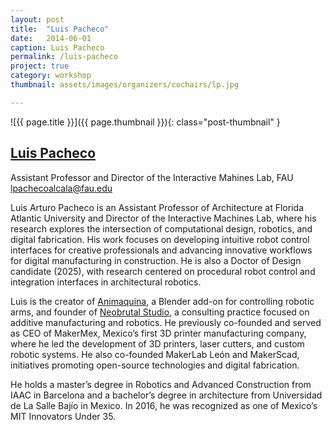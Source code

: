 ```yaml
---
layout: post
title:  "Luis Pacheco"
date:   2014-06-01
caption: Luis Pacheco
permalink: /luis-pacheco
project: true
category: workshop
thumbnail: assets/images/organizers/cochairs/lp.jpg

---
```

![{{ page.title }}]({{ page.thumbnail }}){: class="post-thumbnail" }

## [Luis Pacheco](https://www.luigipacheco.com)
Assistant Professor and Director of the Interactive Mahines Lab, FAU
lpachecoalcala@fau.edu

 Luis Arturo Pacheco is an Assistant Professor of Architecture at Florida Atlantic University and Director of the Interactive Machines Lab, where his research explores the intersection of computational design, robotics, and digital fabrication. His work focuses on developing intuitive robot control interfaces for creative professionals and advancing innovative workflows for digital manufacturing in construction. He is also a Doctor of Design candidate (2025), with research centered on procedural robot control and integration interfaces in architectural robotics.

Luis is the creator of [Animaquina](www.animaquina.com), a Blender add-on for controlling robotic arms, and founder of [Neobrutal Studio](www.neobrutal.com), a consulting practice focused on additive manufacturing and robotics. He previously co-founded and served as CEO of MakerMex, Mexico’s first 3D printer manufacturing company, where he led the development of 3D printers, laser cutters, and custom robotic systems. He also co-founded MakerLab León and MakerScad, initiatives promoting open-source technologies and digital fabrication.

He holds a master’s degree in Robotics and Advanced Construction from IAAC in Barcelona and a bachelor’s degree in architecture from Universidad de La Salle  Bajío in Mexico. In 2016, he was recognized as one of Mexico’s MIT Innovators Under 35. 